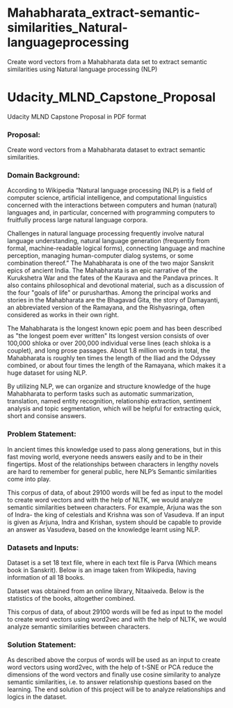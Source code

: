 # Mahabharata_extract-semantic-similarities_Natural-languageprocessing
Create word vectors from a Mahabharata data set to extract semantic similarities using Natural language processing (NLP) 

# Udacity_MLND_Capstone_Proposal
Udacity MLND Capstone Proposal in PDF format

### Proposal: 
Create word vectors from a Mahabharata dataset to extract semantic similarities.

### Domain Background:
According to Wikipedia “Natural language processing (NLP) is a field of computer science, artificial intelligence, and computational linguistics concerned with the interactions between computers and human (natural) languages and, in particular, concerned with programming computers to fruitfully process large natural language corpora.

Challenges in natural language processing frequently involve natural language understanding, natural language generation (frequently from formal, machine-readable logical forms), connecting language and machine perception, managing human-computer dialog systems, or some combination thereof.” The Mahabharata is one of the two major Sanskrit epics of ancient India. The Mahabharata is an epic narrative of the Kurukshetra War and the fates of the Kaurava and the Pandava princes. It also contains philosophical and devotional material, such as a discussion of the four "goals of life" or purusharthas. Among the principal works and stories in the Mahabharata are the Bhagavad Gita, the story of Damayanti, an abbreviated version of the Ramayana, and the Rishyasringa, often considered as works in their own right. 

The Mahabharata is the longest known epic poem and has been described as "the longest poem ever written" Its longest version consists of over 100,000 shloka or over 200,000 individual verse lines (each shloka is a couplet), and long prose passages. About 1.8 million words in total, the Mahabharata is roughly ten times the length of the Iliad and the Odyssey combined, or about four times the length of the Ramayana, which makes it a huge dataset for using NLP.

By utilizing NLP, we can organize and structure knowledge of the huge Mahabharata to perform tasks such as automatic summarization, translation, named entity recognition, relationship extraction, sentiment analysis and topic segmentation, which will be helpful for extracting quick, short and consise answers.

### Problem Statement: 
In ancient times this knowledge used to pass along generations, but in this fast moving world, everyone needs answers easily and to be in their fingertips. Most of the relationships between characters in lengthy novels are hard to remember for general public, here NLP’s Semantic similarities come into play.

This corpus of data, of about 29100 words will be fed as input to the model to create word
vectors and with the help of NLTK, we would analyze semantic similarities between characters. For
example, Arjuna was the son of Indra- the king of celestials and Krishna was son of Vasudeva. If an
input is given as Arjuna, Indra and Krishan, system should be capable to provide an answer as
Vasudeva, based on the knowledge learnt using NLP.

### Datasets and Inputs:
Dataset is a set 18 text file, where in each text file is Parva (Which means book in Sanskrit).
Below is an image taken from Wikipedia, having information of all 18 books.

Dataset was obtained from an online library, Nitaaiveda. Below is the statistics of the books,
altogether combined.

This corpus of data, of about 29100 words will be fed as input to the model to create word vectors using word2vec and with the help of NLTK, we would analyze semantic similarities between characters.


### Solution Statement:
As described above the corpus of words will be used as an input to create word vectors using word2vec, with the help of t-SNE or PCA reduce the dimensions of the word vectors and finally use cosine similarity to analyze semantic similarities, i.e. to answer relationship questions based on the learning. The end solution of this project will be to analyze relationships and logics in the dataset.

